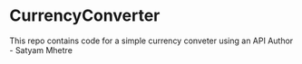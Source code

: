 # CurrencyConverter
This repo contains code for a  simple currency conveter using an API
Author - Satyam Mhetre
